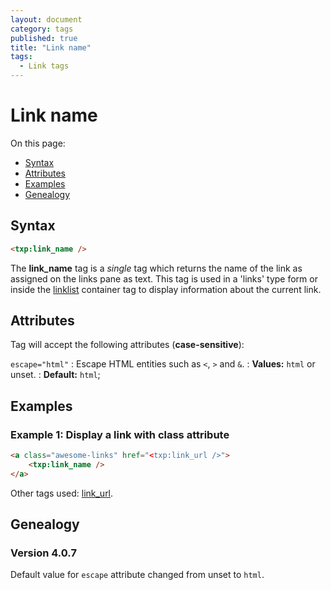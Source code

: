```yaml
---
layout: document
category: tags
published: true
title: "Link name"
tags:
  - Link tags
---
```


# Link name

On this page:

* [Syntax](#syntax)
* [Attributes](#attributes)
* [Examples](#examples)
* [Genealogy](#genealogy)

## Syntax

~~~ html
<txp:link_name />
~~~

The **link_name** tag is a *single* tag which returns the name of the link as assigned on the links pane as text. This tag is used in a 'links' type form or inside the [linklist](linklist) container tag to display information about the current link.

## Attributes

Tag will accept the following attributes (**case-sensitive**):

`escape="html"`
: Escape HTML entities such as `<`, `>` and `&`.
: **Values:** `html` or unset.
: **Default:** `html`;

## Examples

### Example 1: Display a link with class attribute

~~~ html
<a class="awesome-links" href="<txp:link_url />">
    <txp:link_name />
</a>
~~~

Other tags used: [link_url](link-url).

## Genealogy

### Version 4.0.7

Default value for `escape` attribute changed from unset to `html`.
